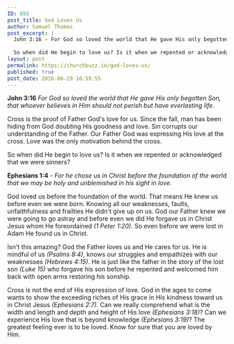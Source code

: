 ```yaml
---
ID: 655
post_title: God Loves Us
author: Samuel Thomas
post_excerpt: |
  John 3:16 - For God so loved the world that He gave His only begotten Son, that whoever believes in Him…
  
  So when did He begin to love us? Is it when we repented or acknowledged that we were sinners?
layout: post
permalink: https://churchbuzz.in/god-loves-us/
published: true
post_date: 2016-08-29 10:59:55
---
```

<strong>John 3:16</strong>
<em>For God so loved the world that He gave His only begotten Son, that whoever believes in Him should not perish but have everlasting life.</em>

Cross is the proof of Father God's love for us. Since the fall, man has been hiding from God doubting His goodness and love. Sin corrupts our understanding of the Father. Our Father God was expressing His love at the cross. Love was the only motivation behind the cross.

So when did He begin to love us? Is it when we repented or acknowledged that we were sinners?

<strong>Ephesians 1:4</strong> - <em>For he chose us in Christ before the foundation of the world that we may be holy and unblemished in his sight in love.</em>

God loved us before the foundation of the world. That means He knew us before even we were born. Knowing all our weaknesses, faults, unfaithfulness and frailties He didn't give up on us. God our Father knew we were going to go astray and before even we did He forgave us in Christ Jesus whom He foreordained <em>(1 Peter 1:20)</em>. So even before we were lost in Adam He found us in Christ.

Isn't this amazing? God the Father loves us and He cares for us. He is mindful of us <em>(Psalms 8:4)</em>, knows our struggles and empathizes with our weaknesses <em>(Hebrews 4:15)</em>. He is just like the father in the story of the lost son <em>(Luke 15)</em> who forgave his son before he repented and welcomed him back with open arms restoring his sonship.

Cross is not the end of His expression of love. God in the ages to come wants to show the exceeding riches of His grace in His kindness toward us in Christ Jesus <em>(Ephesians 2:7)</em>. Can we really comprehend what is the width and length and depth and height of His love <em>(Ephesians 3:18)</em>? Can we experience His love that is beyond knowledge <em>(Ephesians 3:19)</em>? The greatest feeling ever is to be loved. Know for sure that you are loved by Him.